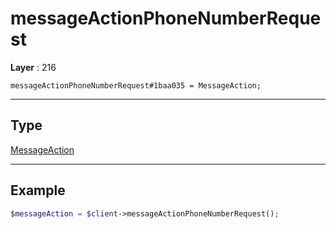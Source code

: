# messageActionPhoneNumberRequest

**Layer** : 216

```tl
messageActionPhoneNumberRequest#1baa035 = MessageAction;
```

---

## Type

[MessageAction](type/MessageAction)

---

## Example

```php
$messageAction = $client->messageActionPhoneNumberRequest();
```